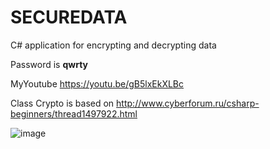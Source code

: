 # SECUREDATA
 C# application for encrypting and decrypting data

 Password is **qwrty**

 MyYoutube https://youtu.be/gB5lxEkXLBc

 Class Crypto is based on http://www.cyberforum.ru/csharp-beginners/thread1497922.html

![image](https://github.com/tltrus/SECUREDATA/assets/77125487/36175be9-be0a-4e86-a2c9-f49754b425f3)
